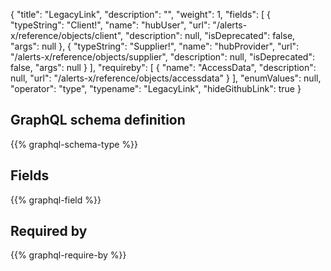 {
  "title": "LegacyLink",
  "description": "",
  "weight": 1,
  "fields": [
    {
      "typeString": "Client!",
      "name": "hubUser",
      "url": "/alerts-x/reference/objects/client",
      "description": null,
      "isDeprecated": false,
      "args": null
    },
    {
      "typeString": "Supplier!",
      "name": "hubProvider",
      "url": "/alerts-x/reference/objects/supplier",
      "description": null,
      "isDeprecated": false,
      "args": null
    }
  ],
  "requireby": [
    {
      "name": "AccessData",
      "description": null,
      "url": "/alerts-x/reference/objects/accessdata"
    }
  ],
  "enumValues": null,
  "operator": "type",
  "typename": "LegacyLink",
  "hideGithubLink": true
}
## GraphQL schema definition

{{% graphql-schema-type %}}

## Fields

{{% graphql-field %}}

## Required by

{{% graphql-require-by %}}

